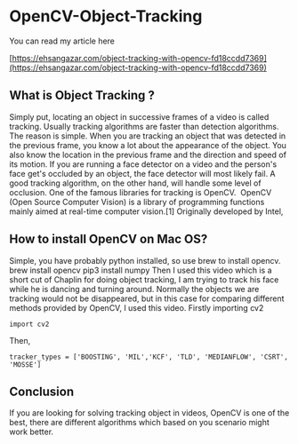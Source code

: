 # OpenCV-Object-Tracking

You can read my article here

[https://ehsangazar.com/object-tracking-with-opencv-fd18ccdd7369](https://ehsangazar.com/object-tracking-with-opencv-fd18ccdd7369)

## What is Object Tracking ?

Simply put, locating an object in successive frames of a video is called tracking.
Usually tracking algorithms are faster than detection algorithms. The reason is simple. When you are tracking an object that was detected in the previous frame, you know a lot about the appearance of the object.
You also know the location in the previous frame and the direction and speed of its motion.
If you are running a face detector on a video and the person's face get's occluded by an object, the face detector will most likely fail. A good tracking algorithm, on the other hand, will handle some level of occlusion.
One of the famous libraries for tracking is OpenCV. 
OpenCV (Open Source Computer Vision) is a library of programming functions mainly aimed at real-time computer vision.[1] Originally developed by Intel,

## How to install OpenCV on Mac OS? 
Simple, you have probably python installed, so use brew to install opencv.
brew install opencv
pip3 install numpy
Then I used this video which is a short cut of Chaplin for doing object tracking, I am trying to track his face while he is dancing and turning around.
Normally the objects we are tracking would not be disappeared, but in this case for comparing different methods provided by OpenCV, I used this video.
Firstly importing cv2
```
import cv2
```
Then, 
```
tracker_types = ['BOOSTING', 'MIL','KCF', 'TLD', 'MEDIANFLOW', 'CSRT', 'MOSSE']
```

## Conclusion
If you are looking for solving tracking object in videos, OpenCV is one of the best, there are different algorithms which based on you scenario might work better.
